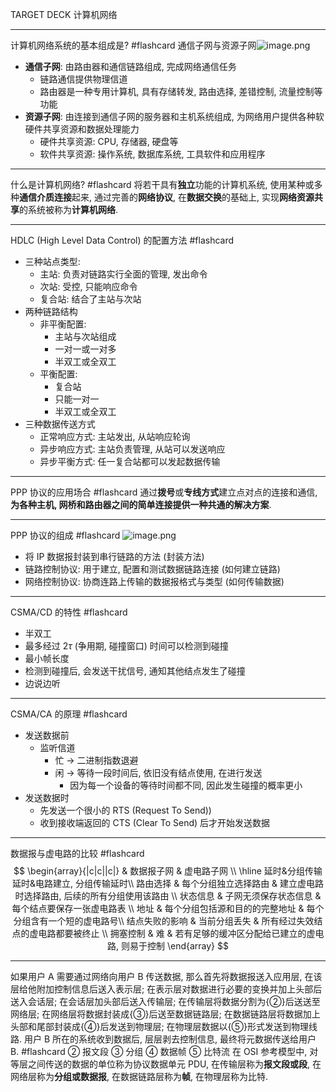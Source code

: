 TARGET DECK
计算机网络

---
计算机网络系统的基本组成是? #flashcard
通信子网与资源子网![image.png](https://jiunian-pic-1310185536.cos.ap-nanjing.myqcloud.com/picgo%2F20231201164147.png)
- **通信子网**: 由路由器和通信链路组成, 完成网络通信任务
	- 链路通信提供物理信道
	- 路由器是一种专用计算机, 具有存储转发, 路由选择, 差错控制, 流量控制等功能
- **资源子网**: 由连接到通信子网的服务器和主机系统组成, 为网络用户提供各种软硬件共享资源和数据处理能力
	- 硬件共享资源: CPU, 存储器, 硬盘等
	- 软件共享资源: 操作系统, 数据库系统, 工具软件和应用程序
<!--ID: 1701420249862-->

---
什么是计算机网络? #flashcard 
将若干具有**独立**功能的计算机系统, 使用某种或多种**通信介质连接**起来, 通过完善的**网络协议**, 在**数据交换**的基础上, 实现**网络资源共享**的系统被称为**计算机网络**.
<!--ID: 1701421688654-->

---
HDLC (High Level Data Control) 的配置方法 #flashcard 
- 三种站点类型: 
	- 主站: 负责对链路实行全面的管理, 发出命令
	- 次站: 受控, 只能响应命令
	- 复合站: 结合了主站与次站
- 两种链路结构
	- 非平衡配置: 
		- 主站与次站组成
		- 一对一或一对多
		- 半双工或全双工
	- 平衡配置: 
		- 复合站
		- 只能一对一
		- 半双工或全双工
- 三种数据传送方式
	- 正常响应方式: 主站发出, 从站响应轮询
	- 异步响应方式: 主站负责管理, 从站可以发送响应
	- 异步平衡方式: 任一复合站都可以发起数据传输
<!--ID: 1701771909076-->


---
PPP 协议的应用场合 #flashcard 
通过**拨号**或**专线方式**建立点对点的连接和通信, **为各种主机, 网桥和路由器之间的简单连接提供一种共通的解决方案**.
<!--ID: 1701771909083-->


---
PPP 协议的组成 #flashcard 
 ![image.png](https://jiunian-pic-1310185536.cos.ap-nanjing.myqcloud.com/picgo%2F20231202162146.png)
- 将 IP 数据报封装到串行链路的方法 (封装方法)
- 链路控制协议: 用于建立, 配置和测试数据链路连接 (如何建立链路)
- 网络控制协议: 协商连路上传输的数据报格式与类型 (如何传输数据)
<!--ID: 1701771909087-->


---
CSMA/CD 的特性 #flashcard 
- 半双工
- 最多经过 $2\tau$ (争用期, 碰撞窗口) 时间可以检测到碰撞
- 最小帧长度
- 检测到碰撞后, 会发送干扰信号, 通知其他结点发生了碰撞
- 边说边听
<!--ID: 1701771909091-->


---
CSMA/CA 的原理 #flashcard 
- 发送数据前
	- 监听信道
		- 忙 -> 二进制指数退避
		- 闲 -> 等待一段时间后, 依旧没有结点使用, 在进行发送
			- 因为每一个设备的等待时间都不同, 因此发生碰撞的概率更小
- 发送数据时
	- 先发送一个很小的 RTS (Request To Send))
	- 收到接收端返回的 CTS (Clear To Send) 后才开始发送数据
<!--ID: 1701771909094-->


---
数据报与虚电路的比较 #flashcard 
$$
\begin{array}{|c|c||c|}
 & 数据报子网 & 虚电路子网 \\
\hline
延时&分组传输延时&电路建立, 分组传输延时\\
路由选择 & 每个分组独立选择路由 & 建立虚电路时选择路由, 后续的所有分组使用该路由 \\
状态信息 & 子网无须保存状态信息 & 每个结点要保存一张虚电路表 \\
地址 & 每个分组包括源和目的的完整地址 & 每个分组含有一个短的虚电路号\\
结点失败的影响 & 当前分组丢失 & 所有经过失效结点的虚电路都要被终止 \\
拥塞控制 & 难 & 若有足够的缓冲区分配给已建立的虚电路, 则易于控制
\end{array}
$$
<!--ID: 1701771909098-->


---
如果用户 A 需要通过网络向用户 B 传送数据, 那么首先将数据报送入应用层, 在该层给他附加控制信息后送入表示层; 在表示层对数据进行必要的变换并加上头部后送入会话层; 在会话层加头部后送入传输层; 在传输层将数据分割为{②}后送送至网络层; 在网络层将数据封装成{③}后送至数据链路层; 在数据链路层将数据加上头部和尾部封装成{④}后发送到物理层; 在物理层数据以{⑤}形式发送到物理线路. 用户 B 所在的系统收到数据后, 层层剥去控制信息, 最终将元数据传送给用户 B. #flashcard 
② 报文段
③ 分组
④ 数据帧
⑤ 比特流
在 OSI 参考模型中, 对等层之间传送的数据的单位称为协议数据单元 PDU, 在传输层称为**报文段或段**, 在网络层称为**分组或数据报**, 在数据链路层称为**帧**, 在物理层称为比特.

